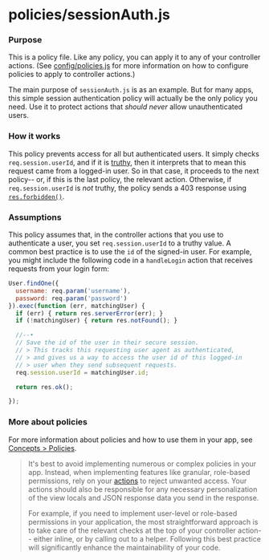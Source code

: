 # policies/sessionAuth.js

### Purpose
This is a policy file.  Like any policy, you can apply it to any of your controller actions.  (See [config/policies.js](http://sailsjs.com/anatomy/config/policies-js) for more information on how to configure policies to apply to controller actions.)

The main purpose of `sessionAuth.js` is as an example.  But for many apps, this simple session authentication policy will actually be the only policy you need.  Use it to protect actions that _should never_ allow unauthenticated users.

### How it works
This policy prevents access for all but authenticated users.  It simply checks `req.session.userId`, and if it is [truthy](https://developer.mozilla.org/en-US/docs/Glossary/Truthy), then it interprets that to mean this request came from a logged-in user.  So in that case, it proceeds to the next policy-- or, if this is the last policy, the relevant action.  Otherwise, if `req.session.userId` is _not_ truthy, the policy sends a 403 response using [`res.forbidden()`](http://sailsjs.org/documentation/reference/response-res/res-forbidden).


### Assumptions
This policy assumes that, in the controller actions that you use to authenticate a user, you set `req.session.userId` to a truthy value.  A common best practice is to use the `id` of the signed-in user.  For example, you might include the following code in a `handleLogin` action that receives requests from your login form:

```js
User.findOne({
  username: req.param('username'),
  password: req.param('password')
}).exec(function (err, matchingUser) {
  if (err) { return res.serverError(err); }
  if (!matchingUser) { return res.notFound(); }

  //--•
  // Save the id of the user in their secure session.
  // > This tracks this requesting user agent as authenticated,
  // > and gives us a way to access the user id of this logged-in
  // > user when they send subsequent requests.
  req.session.userId = matchingUser.id;

  return res.ok();

});
 ```

### More about policies

For more information about policies and how to use them in your app, see [Concepts > Policies](http://sailsjs.com/docs/concepts/policies).

> It's best to avoid implementing numerous or complex policies in your app.  Instead, when implementing features like granular, role-based permissions, rely on your [actions](http://sailsjs.com/docs/concepts/controllers) to reject unwanted access.  Your actions should also be responsible for any necessary personalization of the view locals and JSON response data you send in the response.
>
> For example, if you need to implement user-level or role-based permissions in your application, the most straightforward approach is to take care of the relevant checks at the top of your controller action-- either inline, or by calling out to a helper.  Following this best practice will significantly enhance the maintainability of your code.


<docmeta name="displayName" value="sessionAuth.js">
